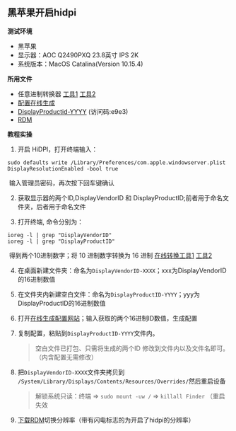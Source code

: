 ## 黑苹果开启hidpi

**测试环境**

- 黑苹果
- 显示器：AOC Q2490PXQ 23.8英寸 IPS 2K
- 系统版本：MacOS Catalina(Version 10.15.4)



**所用文件**

- 任意进制转换器 [工具1](https://jinzhi.supfree.net/) [工具2](https://tool.oschina.net/hexconvert/)
- [配置在线生成](https://comsysto.github.io/Display-Override-PropertyList-File-Parser-and-Generator-with-HiDPI-Support-For-Scaled-Resolutions/)
- [DisplayProductid-YYYY](https://cloud.189.cn/t/vyIjEbMRnaEz) (访问码:e9e3)
- [RDM](https://avi.alkalay.net/software/RDM)



**教程实操**

1. 开启 HiDPI，打开终端输入：

```
sudo defaults write /Library/Preferences/com.apple.windowserver.plist DisplayResolutionEnabled -bool true
```

​	输入管理员密码，再次按下回车键确认

2. 获取显示器的两个ID,DisplayVendorID 和 DisplayProductID;前者用于命名文件夹，后者用于命名文件

3. 打开终端, 命令分别为：

```
ioreg -l | grep "DisplayVendorID"
ioreg -l | grep "DisplayProductID"
```

​	得到两个10进制数字；将 10 进制数字转换为 16 进制 [在线转换工具1](https://jinzhi.supfree.net/) [工具2](https://tool.oschina.net/hexconvert/)

4. 在桌面新建文件夹：命名为`DisplayVendorID-XXXX`；xxx为DisplayVendorID的16进制数值

5. 在文件夹内新建空白文件：命名为`DisplayProductID-YYYY`；yyy为DisplayProductID的16进制数值

6. 打开[在线生成配置网站](https://comsysto.github.io/Display-Override-PropertyList-File-Parser-and-Generator-with-HiDPI-Support-For-Scaled-Resolutions/)；输入获取的两个16进制ID数值，生成配置

7. 复制配置，粘贴到`DisplayProductID-YYYY`文件内。
   
   > 空白文件已打包、只需将生成的两个ID 修改到文件内以及文件名即可。（内含配置无需修改）


8. 把`DisplayVendorID-XXXX`文件夹拷贝到 `/System/Library/Displays/Contents/Resources/Overrides/`然后重启设备

   > 解锁系统只读：终端 => `sudo mount -uw /` => `killall Finder` （重启失效

9. [下载RDM](https://avi.alkalay.net/software/RDM/)切换分辨率（带有闪电标志的为开启了hidpi的分辨率）